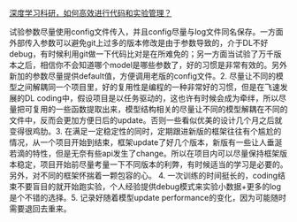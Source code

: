 [深度学习科研，如何高效进行代码和实验管理？](https://www.zhihu.com/question/269707221)

试验参数尽量使用config文件传入，并且config尽量与log文件同名保存。一方面外部传入参数可以避免git上过多的版本修改是由于参数导致的，介于DL不好debug，有时候利用git做一下代码比对是在所难免的；另一方面当试验了万千版本之后，相信你不会知道哪个model是哪些参数了，好的习惯是非常有效的。另外新加的参数尽量提供default值，方便调用老版的config文件。2. 尽量让不同的模型之间解耦同一个项目里，好的复用性是编程的一种非常好的习惯，但是在飞速发展的DL coding中，假设项目是以任务驱动的，这也许有时候会成为牵绊，所以尽量把可复用的一些函数提取出来，模型结构相关的尽量让不同的模型解耦在不同的文件中，反而会更加方便日后的update。否则一些看似优美的设计几个月之后就变得很鸡肋。3. 在满足一定稳定性的同时，定期跟进新版的框架往往有个尴尬的情况，从一个项目开始到结束，框架update了好几个版本，新版有一些让人垂涎若滴的特性，但是无奈有些api发生了change。所以在项目内可以尽量保持框架版本稳定，项目开始前尽量考量一下不同版本的利弊，有时候适当的学习是必要的。另外，对不同的框架怀揣着一颗包容的心。
4. 一次训练的时间挺长的，coding结束不要盲目的就开始跑实验，个人经验提供debug模式来实验小数据+更多的log是个不错的选择。5. 记录好随着模型update performance的变化，因为可能随时需要退回去重来。





